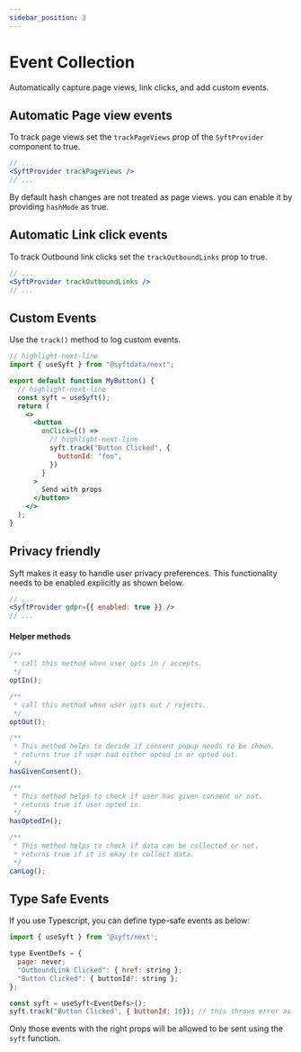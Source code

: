 ```yaml
---
sidebar_position: 3
---
```


# Event Collection

Automatically capture page views, link clicks, and add custom events.

## Automatic Page view events

To track page views set the `trackPageViews` prop of the `SyftProvider` component to true.

```jsx title="src/pages/_app.tsx"
// ...
<SyftProvider trackPageViews />
// ...
```

By default hash changes are not treated as page views. you can enable it by providing `hashMode` as true.

## Automatic Link click events

To track Outbound link clicks set the `trackOutboundLinks` prop to true.

```jsx title="src/pages/_app.tsx"
// ...
<SyftProvider trackOutboundLinks />
// ...
```

## Custom Events

Use the `track()` method to log custom events.

```jsx title="src/components/MyButton.tsx"
// highlight-next-line
import { useSyft } from "@syftdata/next";

export default function MyButton() {
  // highlight-next-line
  const syft = useSyft();
  return (
    <>
      <button
        onClick={() =>
          // highlight-next-line
          syft.track("Button Clicked", {
            buttonId: "foo",
          })
        }
      >
        Send with props
      </button>
    </>
  );
}
```

## Privacy friendly

Syft makes it easy to handle user privacy preferences. This functionality needs to be enabled explicitly as shown below.

```jsx title="src/pages/_app.tsx"
// ...
<SyftProvider gdpr={{ enabled: true }} />
// ...
```

#### Helper methods

```js
/**
 * call this method when user opts in / accepts.
 */
optIn();

/**
 * call this method when user opts out / rejects.
 */
optOut();

/**
 * This method helps to decide if consent popup needs to be shown.
 * returns true if user had either opted in or opted out.
 */
hasGivenConsent();

/**
 * This method helps to check if user has given consent or not.
 * returns true if user opted in.
 */
hasOptedIn();

/**
 * This method helps to check if data can be collected or not.
 * returns true if it is okay to collect data.
 */
canLog();
```

## Type Safe Events

If you use Typescript, you can define type-safe events as below:

```jsx
import { useSyft } from '@syft/next';

type EventDefs = {
  page: never;
  "OutboundLink Clicked": { href: string };
  "Button Clicked": { buttonId?: string };
};

const syft = useSyft<EventDefs>();
syft.track("Button Clicked", { buttonId: 10}); // this throws error as buttonId type is incompatible.
```

Only those events with the right props will be allowed to be sent using the `syft` function.
